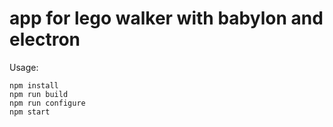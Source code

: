 # app for lego walker with babylon and electron

Usage:

```
npm install
npm run build
npm run configure
npm start 
```
